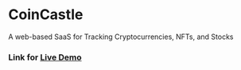 # CoinCastle

A web-based SaaS for Tracking Cryptocurrencies, NFTs, and Stocks

### Link for [Live Demo](https://coincastle-demo-app.netlify.app/)
